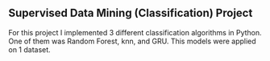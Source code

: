 ## Supervised Data Mining (Classification) Project

For this project I implemented 3 different classification algorithms in Python. One of them was Random
Forest, knn, and GRU. This models were applied on 1 dataset. 
